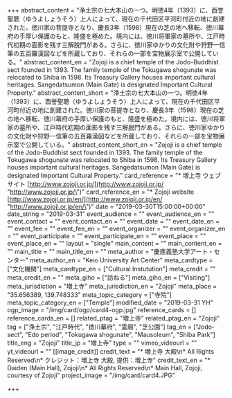 +++
abstract_content = "浄土宗の七大本山の一つ。明徳4年（1393）に、酉誉聖聰（ゆうよしょうそう）上人によって、現在の千代田区平河町付近の地に創建された。徳川家の菩提寺となり、慶長3年（1598）現在の芝の地へ移転、徳川幕府の手厚い保護のもと、隆盛を極めた。境内には、徳川将軍家の墓所や、江戸時代初期の面影を残す三解脱門がある。さらに、徳川家ゆかりの文化財や狩野一信筆の五百羅漢図などを所蔵しており、それらの一部を宝物展示室で公開している。"
abstract_content_en = "Zojoji is a chief temple of the Jodo-Buddhist sect founded in 1393. The family temple of the Tokugawa shogunate was relocated to Shiba in 1598. Its Treasury Gallery houses important cultural heritages. Sangedatsumon (Main Gate) is designated Important Cultural Property."
abstract_content_short = "浄土宗の七大本山の一つ。明徳4年（1393）に、酉誉聖聰（ゆうよしょうそう）上人によって、現在の千代田区平河町付近の地に創建された。徳川家の菩提寺となり、慶長3年（1598）現在の芝の地へ移転、徳川幕府の手厚い保護のもと、隆盛を極めた。境内には、徳川将軍家の墓所や、江戸時代初期の面影を残す三解脱門がある。さらに、徳川家ゆかりの文化財や狩野一信筆の五百羅漢図などを所蔵しており、それらの一部を宝物展示室で公開している。"
abstract_content_short_en = "Zojoji is a chief temple of the Jodo-Buddhist sect founded in 1393. The family temple of the Tokugawa shogunate was relocated to Shiba in 1598. Its Treasury Gallery houses important cultural heritages. Sangedatsumon (Main Gate) is designated Important Cultural Property."
card_reference = "* 増上寺 ウェブサイト [http://www.zojoji.or.jp/](http://www.zojoji.or.jp/ \"http://www.zojoji.or.jp/\")"
card_reference_en = "* Zojoji website [http://www.zojoji.or.jp/en/](http://www.zojoji.or.jp/en/ \"http://www.zojoji.or.jp/en/\")"
date = "2019-03-30T15:00:00+00:00"
date_string = "2019-03-31"
event_audience = ""
event_audience_en = ""
event_contact = ""
event_contact_en = ""
event_date = ""
event_date_en = ""
event_fee = ""
event_fee_en = ""
event_organizer = ""
event_organizer_en = ""
event_participate = ""
event_participate_en = ""
event_place = ""
event_place_en = ""
layout = "single"
main_content = ""
main_content_en = ""
main_title = ""
main_title_en = ""
meta_author = "慶應義塾大学アート・センター"
meta_author_en = "Keio University Art Center"
meta_cardtype = ["文化機関"]
meta_cardtype_en = ["Cultural Instutution"]
meta_credit = ""
meta_credit_en = ""
meta_giho = ["訪ねる"]
meta_giho_en = ["Visiting"]
meta_jurisdiction = "増上寺"
meta_jurisdiction_en = "Zojoji"
meta_place = "35.656389, 139.748333"
meta_topic_category = ["寺院"]
meta_topic_category_en = ["Temple"]
modified_date = "2019-03-31 YH"
ogp_image = "/img/card/ogp/card4-ogp.jpg"
reference_cards = []
reference_cards_en = []
related_ptag = "増上寺"
related_ptag_en = "Zojoji"
tag = ["浄土宗", "江戸時代", "徳川幕府", "霊廟", "芝公園"]
tag_en = ["Jodo-sect", "Edo period", "Tokugawa shogunate", "Mausoleum", "Shiba Park"]
title_eng = "Zojoji"
title_jp = "増上寺"
type = ""
vimeo_videourl = ""
yt_videourl = ""
[[image_credit]]
credit_text = "* 増上寺 大殿\n* All Rights Reserved\n* クレジット：増上寺 大殿, 提供：増上寺"
credit_text_en = "* Daiden (Main Hall), Zojoji\n* All Rights Reserved\n* Main Hall, Zojoji, courtesy of Zojoji"
project_image = "/img/card/card4.JPG"

+++
